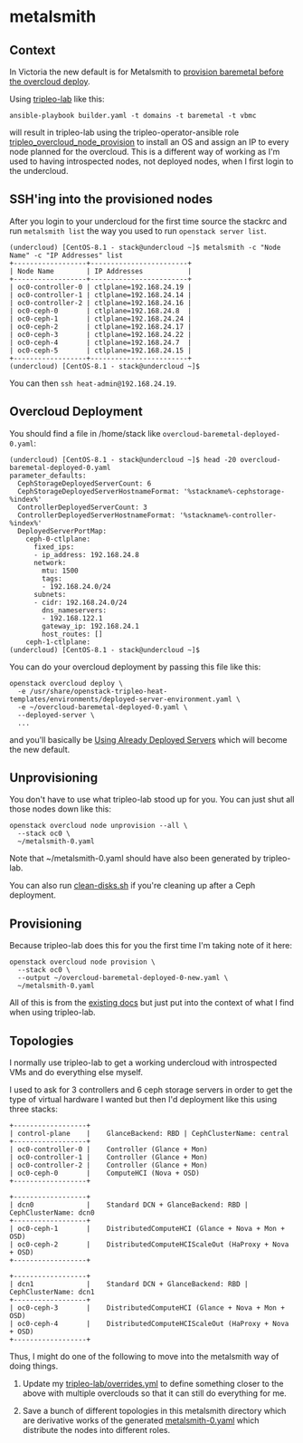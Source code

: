 # metalsmith

## Context

In Victoria the new default is for Metalsmith to 
[provision baremetal before the overcloud deploy](https://docs.openstack.org/project-deploy-guide/tripleo-docs/latest/provisioning/baremetal_provision.html).

Using [tripleo-lab](../tripleo-lab) like this:

`ansible-playbook builder.yaml -t domains -t baremetal -t vbmc`

will result in tripleo-lab using the tripleo-operator-ansible role
[tripleo_overcloud_node_provision](https://opendev.org/openstack/tripleo-operator-ansible/src/branch/master/roles/tripleo_overcloud_node_provision)
to install an OS and assign an IP to every node planned for the
overcloud. This is a different way of working as I'm used to having
introspected nodes, not deployed nodes, when I first login to the
undercloud.

## SSH'ing into the provisioned nodes

After you login to your undercloud for the first time source the stackrc
and run `metalsmith list` the way you used to run `openstack server list`.

```
(undercloud) [CentOS-8.1 - stack@undercloud ~]$ metalsmith -c "Node Name" -c "IP Addresses" list
+------------------+------------------------+
| Node Name        | IP Addresses           |
+------------------+------------------------+
| oc0-controller-0 | ctlplane=192.168.24.19 |
| oc0-controller-1 | ctlplane=192.168.24.14 |
| oc0-controller-2 | ctlplane=192.168.24.16 |
| oc0-ceph-0       | ctlplane=192.168.24.8  |
| oc0-ceph-1       | ctlplane=192.168.24.24 |
| oc0-ceph-2       | ctlplane=192.168.24.17 |
| oc0-ceph-3       | ctlplane=192.168.24.22 |
| oc0-ceph-4       | ctlplane=192.168.24.7  |
| oc0-ceph-5       | ctlplane=192.168.24.15 |
+------------------+------------------------+
(undercloud) [CentOS-8.1 - stack@undercloud ~]$ 
```

You can then `ssh heat-admin@192.168.24.19`.

## Overcloud Deployment

You should find a file in /home/stack like `overcloud-baremetal-deployed-0.yaml`:
```
(undercloud) [CentOS-8.1 - stack@undercloud ~]$ head -20 overcloud-baremetal-deployed-0.yaml 
parameter_defaults:
  CephStorageDeployedServerCount: 6
  CephStorageDeployedServerHostnameFormat: '%stackname%-cephstorage-%index%'
  ControllerDeployedServerCount: 3
  ControllerDeployedServerHostnameFormat: '%stackname%-controller-%index%'
  DeployedServerPortMap:
    ceph-0-ctlplane:
      fixed_ips:
      - ip_address: 192.168.24.8
      network:
        mtu: 1500
        tags:
        - 192.168.24.0/24
      subnets:
      - cidr: 192.168.24.0/24
        dns_nameservers:
        - 192.168.122.1
        gateway_ip: 192.168.24.1
        host_routes: []
    ceph-1-ctlplane:
(undercloud) [CentOS-8.1 - stack@undercloud ~]$ 
```

You can do your overcloud deployment by passing this file like this:

```
openstack overcloud deploy \
  -e /usr/share/openstack-tripleo-heat-templates/environments/deployed-server-environment.yaml \
  -e ~/overcloud-baremetal-deployed-0.yaml \
  --deployed-server \
  ...
```

and you'll basically be [Using Already Deployed Servers](https://docs.openstack.org/project-deploy-guide/tripleo-docs/latest/features/deployed_server.html) which will become the new default.

## Unprovisioning

You don't have to use what tripleo-lab stood up for you. You can just
shut all those nodes down like this:

```
openstack overcloud node unprovision --all \
  --stack oc0 \
  ~/metalsmith-0.yaml
```

Note that ~/metalsmith-0.yaml should have also been generated by
tripleo-lab.

You can also run [clean-disks.sh](clean-disks.sh) if you're cleaning
up after a Ceph deployment.

## Provisioning

Because tripleo-lab does this for you the first time I'm taking note
of it here:

```
openstack overcloud node provision \
  --stack oc0 \
  --output ~/overcloud-baremetal-deployed-0-new.yaml \
  ~/metalsmith-0.yaml
```

All of this is from the [existing docs](https://docs.openstack.org/project-deploy-guide/tripleo-docs/latest/provisioning/baremetal_provision.html)
but just put into the context of what I find when using tripleo-lab.

## Topologies

I normally use tripleo-lab to get a working undercloud with
introspected VMs and do everything else myself.

I used to ask for 3 controllers and 6 ceph storage servers in order 
to get the type of virtual hardware I wanted but then I'd deployment
like this using three stacks:

```
+------------------+
| control-plane    |    GlanceBackend: RBD | CephClusterName: central
+------------------+
| oc0-controller-0 |    Controller (Glance + Mon)
| oc0-controller-1 |    Controller (Glance + Mon)
| oc0-controller-2 |    Controller (Glance + Mon)
| oc0-ceph-0       |    ComputeHCI (Nova + OSD)
+------------------+

+------------------+
| dcn0             |    Standard DCN + GlanceBackend: RBD | CephClusterName: dcn0
+------------------+
| oc0-ceph-1       |    DistributedComputeHCI (Glance + Nova + Mon + OSD)
| oc0-ceph-2       |    DistributedComputeHCIScaleOut (HaProxy + Nova + OSD)
+------------------+

+------------------+
| dcn1             |    Standard DCN + GlanceBackend: RBD | CephClusterName: dcn1
+------------------+
| oc0-ceph-3       |    DistributedComputeHCI (Glance + Nova + Mon + OSD)
| oc0-ceph-4       |    DistributedComputeHCIScaleOut (HaProxy + Nova + OSD)
+------------------+
```

Thus, I might do one of the following to move into the metalsmith way
of doing things.

1. Update my [tripleo-lab/overrides.yml](../tripleo-lab/overrides.yml)
   to define something closer to the above with multiple overclouds so 
   that it can still do everything for me.
   
2. Save a bunch of different topologies in this metalsmith directory
   which are derivative works of the generated 
   [metalsmith-0.yaml](metalsmith-0.yaml) which distribute the
   nodes into different roles.
